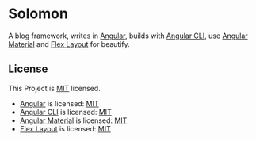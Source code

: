 # Solomon
A blog framework, writes in [Angular](https://angular.io/), builds with [Angular CLI](https://cli.angular.io/), use [Angular Material](https://material.angular.io/) and [Flex Layout](https://github.com/angular/flex-layout) for beautify.
## License
This Project is [MIT](https://github.com/PoiScript/Blog/blob/master/LICENSE) licensed.

- [Angular](https://github.com/angular/angular) is licensed: [MIT](https://github.com/angular/angular/blob/master/LICENSE)
- [Angular CLI](https://github.com/angular/angular-cli) is licensed: [MIT](https://github.com/angular/angular-cli/blob/master/LICENSE)
- [Angular Material](https://github.com/angular/material2) is licensed: [MIT](https://github.com/angular/material2/blob/master/LICENSE)
- [Flex Layout](https://github.com/angular/flex-layout) is licensed: [MIT](https://github.com/angular/flex-layout/blob/master/LICENSE)